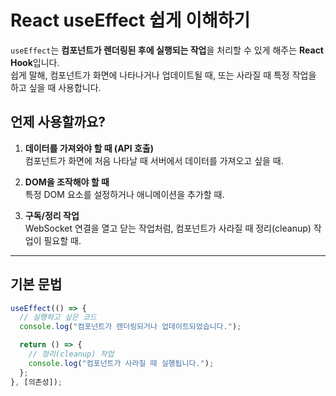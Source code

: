 # React useEffect 쉽게 이해하기

`useEffect`는 **컴포넌트가 렌더링된 후에 실행되는 작업**을 처리할 수 있게 해주는 **React Hook**입니다.  
쉽게 말해, 컴포넌트가 화면에 나타나거나 업데이트될 때, 또는 사라질 때 특정 작업을 하고 싶을 때 사용합니다.

## 언제 사용할까요?
1. **데이터를 가져와야 할 때 (API 호출)**  
   컴포넌트가 화면에 처음 나타날 때 서버에서 데이터를 가져오고 싶을 때.
   
2. **DOM을 조작해야 할 때**  
   특정 DOM 요소를 설정하거나 애니메이션을 추가할 때.

3. **구독/정리 작업**  
   WebSocket 연결을 열고 닫는 작업처럼, 컴포넌트가 사라질 때 정리(cleanup) 작업이 필요할 때.

---

## 기본 문법
```javascript
useEffect(() => {
  // 실행하고 싶은 코드
  console.log("컴포넌트가 렌더링되거나 업데이트되었습니다.");

  return () => {
    // 정리(cleanup) 작업
    console.log("컴포넌트가 사라질 때 실행됩니다.");
  };
}, [의존성]);
